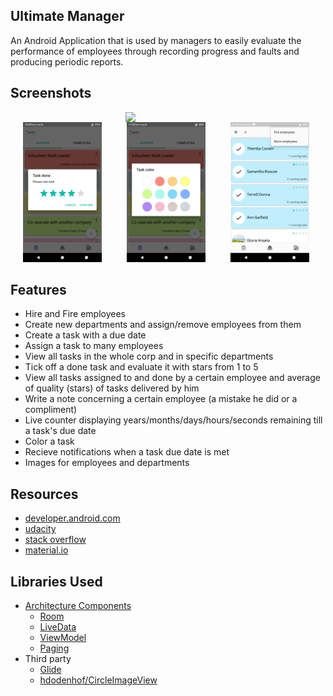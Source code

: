 ## Ultimate Manager

An Android Application that is used by managers to easily evaluate the performance of employees through recording progress and faults and producing periodic reports.

## Screenshots

<img src="screenshots/appDemo.gif" width="300" align="right" hspace="20">
<img src="screenshots/Screenshot_Ultimate_Manager_20180824-222049.png" width="25%"  hspace="20"/><img src="screenshots/Screenshot_Ultimate_Manager_20180824-232227.png" width="25%" hspace="20"/><img src="screenshots/Screenshot_Ultimate_Manager_20180824-232236.png" width="25%" hspace="20"/>

## Features

- Hire and Fire employees
- Create new departments and assign/remove employees from them
- Create a task with a due date
- Assign a task to many employees
- View all tasks in the whole corp and in specific departments
- Tick off a done task and evaluate it with stars from 1 to 5
- View all tasks assigned to and done by a certain employee and average of quality (stars) of tasks delivered by him
- Write a note concerning a certain employee (a mistake he did or a compliment)
- Live counter displaying years/months/days/hours/seconds remaining till a task's due date 
- Color a task
- Recieve notifications when a task due date is met
- Images for employees and departments

## Resources
* [developer.android.com][8]
* [udacity][9]
* [stack overflow][10]
* [material.io][11]

## Libraries Used

* [Architecture Components][1] 
  * [Room][2]
  * [LiveData][3]
  * [ViewModel][4]
  * [Paging][5]
* Third party
  * [Glide][6]
  * [hdodenhof/CircleImageView][7]

[1]: https://developer.android.com/jetpack/arch
[2]: https://developer.android.com/topic/libraries/architecture/room
[3]: https://developer.android.com/topic/libraries/architecture/livedata
[4]: https://developer.android.com/topic/libraries/architecture/viewmodel
[5]: https://developer.android.com/topic/libraries/architecture/paging
[6]: https://bumptech.github.io/glide
[7]: https://github.com/hdodenhof/CircleImageView
[8]: https://developer.android.com
[9]: https://eg.udacity.com
[10]: https://stackoverflow.com
[11]: https://material.io
